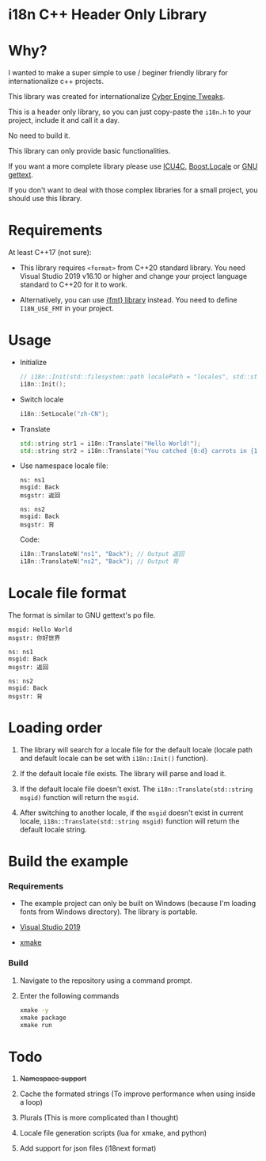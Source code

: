 # i18n C++ Header Only Library

# Why?

I wanted to make a super simple to use / beginer friendly library for internationalize c++ projects.

This library was created for internationalize [Cyber Engine Tweaks](https://github.com/yamashi/CyberEngineTweaks).

This is a header only library, so you can just copy-paste the `i18n.h` to your project, include it and call it a day.

No need to build it.

This library can only provide basic functionalities.

If you want a more complete library please use [ICU4C](https://github.com/unicode-org/icu), [Boost.Locale](https://www.boost.org/doc/libs/release/libs/locale/) or [GNU gettext](https://www.gnu.org/software/gettext/).

If you don't want to deal with those complex libraries for a small project, you should use this library.

# Requirements
At least C++17 (not sure):

- This library requires `<format>` from C++20 standard library. You need Visual Studio 2019 v16.10 or higher and change your project language standard to C++20 for it to work.

- Alternatively, you can use [{fmt} library](https://github.com/fmtlib/fmt) instead. You need to define `I18N_USE_FMT` in your project.

# Usage

- Initialize
   ```cpp
   // i18n::Init(std::filesystem::path localePath = "locales", std::string locale = "en-US", std::string defaultLocale = "en-US", std::string defaultNS = "default", std::string localeExtension = ".locale")
   i18n::Init();
   ```

- Switch locale
   ```cpp
   i18n::SetLocale("zh-CN");
   ```

- Translate
   ```cpp
   std::string str1 = i18n::Translate("Hello World!");
   std::string str2 = i18n::Translate("You catched {0:d} carrots in {1:d} seconds", 5, 2); // Using <format> from C++20 std or {fmt}
   ```
- Use namespace
   locale file:
   ```
   ns: ns1
   msgid: Back
   msgstr: 返回

   ns: ns2
   msgid: Back
   msgstr: 背
   ```

   Code:
   ```cpp
   i18n::TranslateN("ns1", "Back"); // Output 返回
   i18n::TranslateN("ns2", "Back"); // Output 背
   ```

# Locale file format

The format is similar to GNU gettext's po file.

```
msgid: Hello World
msgstr: 你好世界

ns: ns1
msgid: Back
msgstr: 返回

ns: ns2
msgid: Back
msgstr: 背
```

# Loading order

1. The library will search for a locale file for the default locale (locale path and default locale can be set with `i18n::Init()` function).

2. If the default locale file exists. The library will parse and load it.

3. If the default locale file doesn't exist. The `i18n::Translate(std::string msgid)` function will return the `msgid`.

4. After switching to another locale, if the `msgid` doesn't exist in current locale, `i18n::Translate(std::string msgid)` function will return the default locale string.

# Build the example

### Requirements

- The example project can only be built on Windows (because I'm loading fonts from Windows directory). The library is portable.

- [Visual Studio 2019](https://visualstudio.microsoft.com/downloads/)

- [xmake](https://github.com/xmake-io/xmake/releases)

### Build

1. Navigate to the repository using a command prompt.

2. Enter the following commands
   ```sh
   xmake -y
   xmake package
   xmake run
   ```

# Todo

1. ~~Namespace support~~

2. Cache the formated strings (To improve performance when using inside a loop)

3. Plurals (This is more complicated than I thought)

4. Locale file generation scripts (lua for xmake, and python)

5. Add support for json files (i18next format)